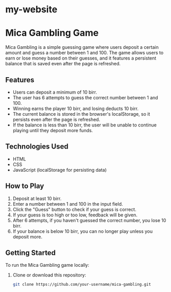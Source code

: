 # my-website
# Mica Gambling Game

Mica Gambling is a simple guessing game where users deposit a certain amount and guess a number between 1 and 100. The game allows users to earn or lose money based on their guesses, and it features a persistent balance that is saved even after the page is refreshed.

## Features
- Users can deposit a minimum of 10 birr.
- The user has 6 attempts to guess the correct number between 1 and 100.
- Winning earns the player 10 birr, and losing deducts 10 birr.
- The current balance is stored in the browser's localStorage, so it persists even after the page is refreshed.
- If the balance is less than 10 birr, the user will be unable to continue playing until they deposit more funds.

## Technologies Used
- HTML
- CSS
- JavaScript (localStorage for persisting data)

## How to Play
1. Deposit at least 10 birr.
2. Enter a number between 1 and 100 in the input field.
3. Click the "Guess" button to check if your guess is correct.
4. If your guess is too high or too low, feedback will be given.
5. After 6 attempts, if you haven't guessed the correct number, you lose 10 birr.
6. If your balance is below 10 birr, you can no longer play unless you deposit more.

## Getting Started

To run the Mica Gambling game locally:

1. Clone or download this repository:
   ```bash
   git clone https://github.com/your-username/mica-gambling.git

